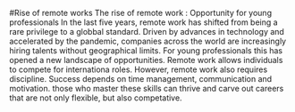 #Rise of remote works
The rise of remote work : Opportunity for young professionals 
In the last five years, remote work has shifted from being a rare privilege to a globbal standard. Driven by advances in technology and accelerated by the pandemic, companies across the world are increasingly hiring talents without geographical limits. 
For young professionals this has opened a new landscape of opportunities. Remote work allows individuals to compete for internationa roles.
However, remote work also requires discipline. Success depends on time management, communication and motivation. those who master these skills can thrive  and carve out careers that are not only flexible, but also competative.
